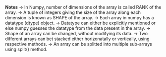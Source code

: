 **Notes**
-> In Numpy, number of dimensions of the array is called RANK of the array.
-> A tuple of integers giving the size of the array along each dimension is known as SHAPE of the array.
-> Each array in numpy has a datatype (dtype) object.
-> Datatype can either be explicitly mentioned or else numpy guesses the datatype from the data present in the array.
-> Shape of an array can be changed, without modifying its data. 
-> Two different arrays can bet stacked either horizonatally or vertically, using respective methods.
-> An array can be splitted into multiple sub-arrays using split() method.
